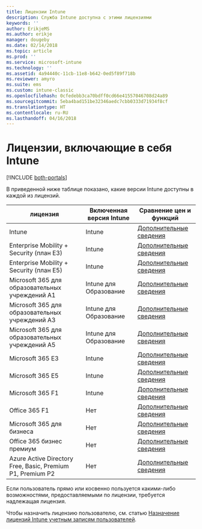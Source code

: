 ```yaml
---
title: Лицензии Intune
description: Служба Intune доступна с этими лицензиями
keywords: ''
author: ErikjeMS
ms.author: erikje
manager: dougeby
ms.date: 02/14/2018
ms.topic: article
ms.prod: ''
ms.service: microsoft-intune
ms.technology: ''
ms.assetid: 4a94440c-11cb-11e8-b642-0ed5f89f718b
ms.reviewer: amyro
ms.suite: ems
ms.custom: intune-classic
ms.openlocfilehash: 0cfedebb3ca70bdff0cd66e41557046708d24a89
ms.sourcegitcommit: 5eba4bad151be32346aedc7cbb0333d71934f8cf
ms.translationtype: HT
ms.contentlocale: ru-RU
ms.lasthandoff: 04/16/2018
---
```

# <a name="licenses-that-include-intune"></a>Лицензии, включающие в себя Intune

[!INCLUDE [both-portals](./includes/note-for-both-portals.md)]

В приведенной ниже таблице показано, какие версии Intune доступны в каждой из лицензий.

| лицензия | Включенная версия Intune | Сравнение цен и функций |
|-----------------------------------------------------------------------|-------------------------------------------------------------|---|
| Intune | Intune | [Дополнительные сведения](https://www.microsoft.com/en-us/cloud-platform/microsoft-intune-pricing) |
| Enterprise Mobility + Security (план E3) | Intune | [Дополнительные сведения](https://www.microsoft.com/en-us/cloud-platform/microsoft-intune-pricing) |
| Enterprise Mobility + Security (план E5) | Intune | [Дополнительные сведения](https://www.microsoft.com/en-us/cloud-platform/microsoft-intune-pricing) |
| Microsoft 365 для образовательных учреждений A1 | Intune для Образование | [Дополнительные сведения](https://www.microsoft.com/en-us/education/buy-license/microsoft365/default.aspx#) |
| Microsoft 365 для образовательных учреждений A3 | Intune для Образование | [Дополнительные сведения](https://www.microsoft.com/en-us/education/buy-license/microsoft365/default.aspx#) |
| Microsoft 365 для образовательных учреждений A5 | Intune для Образование | [Дополнительные сведения](https://www.microsoft.com/en-us/education/buy-license/microsoft365/default.aspx#) |
| Microsoft 365 E3 | Intune | [Дополнительные сведения](https://www.microsoft.com/en-US/microsoft-365/enterprise) |
| Microsoft 365 E5 | Intune | [Дополнительные сведения](https://www.microsoft.com/en-US/microsoft-365/enterprise) |
| Microsoft 365 F1 | Intune | [Дополнительные сведения](https://www.microsoft.com/en-us/microsoft-365/enterprise/firstline) |
| Office 365 F1 | Нет | [Дополнительные сведения](https://www.microsoft.com/en-us/microsoft-365/enterprise/firstline) |
| Microsoft 365 для бизнеса | Нет | [Дополнительные сведения](https://www.microsoft.com/en-us/microsoft-365/business) |
| Office 365 бизнес премиум | Нет | [Дополнительные сведения](https://www.microsoft.com/en-us/microsoft-365/business) |
| Azure Active Directory Free, Basic, Premium P1, Premium P2 | Нет | [Дополнительные сведения](https://azure.microsoft.com/en-us/pricing/details/active-directory/) |

Если пользователь прямо или косвенно пользуется какими-либо возможностями, предоставляемыми по лицензии, требуется надлежащая лицензия.

Чтобы назначить лицензию пользователю, см. статью [Назначение лицензий Intune учетным записям пользователей](licenses-assign.md).

